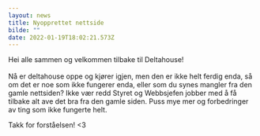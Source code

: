 ```yaml
---
layout: news
title: Nyopprettet nettside
bilde: ""
date: 2022-01-19T18:02:21.573Z
---
```

Hei alle sammen og velkommen tilbake til Deltahouse! \
\
Nå er deltahouse oppe og kjører igjen, men den er ikke helt ferdig enda, så om det er noe som ikke fungerer enda, eller som du synes mangler fra den gamle nettsiden? Ikke vær redd Styret og Webbsjefen jobber med å få tilbake alt ave det bra fra den gamle siden. Puss mye mer og forbedringer av ting som ikke fungerte helt. 

Takk for forståelsen! <3  